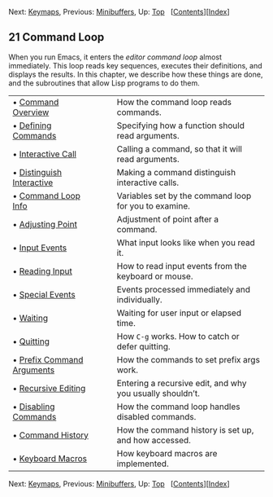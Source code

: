 

Next: [Keymaps](Keymaps.html), Previous: [Minibuffers](Minibuffers.html), Up: [Top](index.html)   \[[Contents](index.html#SEC_Contents "Table of contents")]\[[Index](Index.html "Index")]

## 21 Command Loop

When you run Emacs, it enters the *editor command loop* almost immediately. This loop reads key sequences, executes their definitions, and displays the results. In this chapter, we describe how these things are done, and the subroutines that allow Lisp programs to do them.

|                                                             |    |                                                           |
| :---------------------------------------------------------- | -- | :-------------------------------------------------------- |
| • [Command Overview](Command-Overview.html)                 |    | How the command loop reads commands.                      |
| • [Defining Commands](Defining-Commands.html)               |    | Specifying how a function should read arguments.          |
| • [Interactive Call](Interactive-Call.html)                 |    | Calling a command, so that it will read arguments.        |
| • [Distinguish Interactive](Distinguish-Interactive.html)   |    | Making a command distinguish interactive calls.           |
| • [Command Loop Info](Command-Loop-Info.html)               |    | Variables set by the command loop for you to examine.     |
| • [Adjusting Point](Adjusting-Point.html)                   |    | Adjustment of point after a command.                      |
| • [Input Events](Input-Events.html)                         |    | What input looks like when you read it.                   |
| • [Reading Input](Reading-Input.html)                       |    | How to read input events from the keyboard or mouse.      |
| • [Special Events](Special-Events.html)                     |    | Events processed immediately and individually.            |
| • [Waiting](Waiting.html)                                   |    | Waiting for user input or elapsed time.                   |
| • [Quitting](Quitting.html)                                 |    | How `C-g` works. How to catch or defer quitting.          |
| • [Prefix Command Arguments](Prefix-Command-Arguments.html) |    | How the commands to set prefix args work.                 |
| • [Recursive Editing](Recursive-Editing.html)               |    | Entering a recursive edit, and why you usually shouldn’t. |
| • [Disabling Commands](Disabling-Commands.html)             |    | How the command loop handles disabled commands.           |
| • [Command History](Command-History.html)                   |    | How the command history is set up, and how accessed.      |
| • [Keyboard Macros](Keyboard-Macros.html)                   |    | How keyboard macros are implemented.                      |

Next: [Keymaps](Keymaps.html), Previous: [Minibuffers](Minibuffers.html), Up: [Top](index.html)   \[[Contents](index.html#SEC_Contents "Table of contents")]\[[Index](Index.html "Index")]
